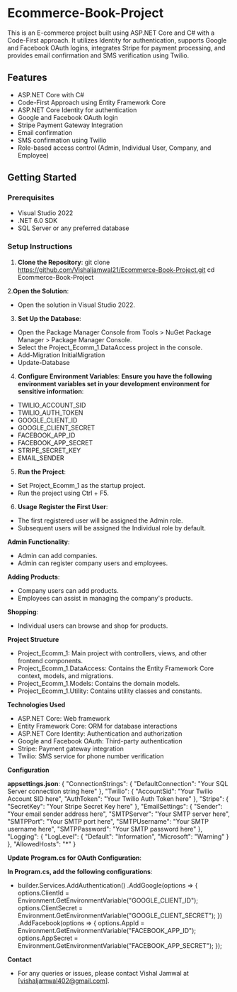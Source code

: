 # Ecommerce-Book-Project

This is an E-commerce project built using ASP.NET Core and C# with a Code-First approach. It utilizes Identity for authentication, supports Google and Facebook OAuth logins, integrates Stripe for payment processing, and provides email confirmation and SMS verification using Twilio.

## Features
- ASP.NET Core with C#
- Code-First Approach using Entity Framework Core
- ASP.NET Core Identity for authentication
- Google and Facebook OAuth login
- Stripe Payment Gateway Integration
- Email confirmation
- SMS confirmation using Twilio
- Role-based access control (Admin, Individual User, Company, and Employee)

## Getting Started

### Prerequisites
- Visual Studio 2022
- .NET 6.0 SDK
- SQL Server or any preferred database

### Setup Instructions

1. **Clone the Repository**:
   git clone https://github.com/Vishaljamwal21/Ecommerce-Book-Project.git
   cd Ecommerce-Book-Project

2.**Open the Solution**:
 -  Open the solution in Visual Studio 2022.

3. **Set Up the Database**:
-  Open the Package Manager Console from Tools > NuGet Package Manager > Package Manager Console.
-  Select the Project_Ecomm_1.DataAccess project in the console.
- Add-Migration InitialMigration
-  Update-Database

4. **Configure Environment Variables**:
**Ensure you have the following environment variables set in your development environment for sensitive information**:

- TWILIO_ACCOUNT_SID
- TWILIO_AUTH_TOKEN
- GOOGLE_CLIENT_ID
- GOOGLE_CLIENT_SECRET
- FACEBOOK_APP_ID
- FACEBOOK_APP_SECRET
- STRIPE_SECRET_KEY
- EMAIL_SENDER

5. **Run the Project**:
- Set Project_Ecomm_1 as the startup project.
- Run the project using Ctrl + F5.

6. **Usage**
**Register the First User**:
-  The first registered user will be assigned the Admin role.
-  Subsequent users will be assigned the Individual role by default.

**Admin Functionality**:
-  Admin can add companies.
-  Admin can register company users and employees.

**Adding Products**:
-  Company users can add products.
-  Employees can assist in managing the company's products.

**Shopping**:
- Individual users can browse and shop for products.

**Project Structure**

- Project_Ecomm_1: Main project with controllers, views, and other frontend components.
- Project_Ecomm_1.DataAccess: Contains the Entity Framework Core context, models, and migrations.
- Project_Ecomm_1.Models: Contains the domain models.
- Project_Ecomm_1.Utility: Contains utility classes and constants.

**Technologies Used**
- ASP.NET Core: Web framework
- Entity Framework Core: ORM for database interactions
- ASP.NET Core Identity: Authentication and authorization
- Google and Facebook OAuth: Third-party authentication
- Stripe: Payment gateway integration
- Twilio: SMS service for phone number verification

**Configuration**

 **appsettings.json**:
 {
  "ConnectionStrings": {
    "DefaultConnection": "Your SQL Server connection string here"
  },
  "Twilio": {
    "AccountSid": "Your Twilio Account SID here",
    "AuthToken": "Your Twilio Auth Token here"
  },
  "Stripe": {
    "SecretKey": "Your Stripe Secret Key here"
  },
  "EmailSettings": {
    "Sender": "Your email sender address here",
    "SMTPServer": "Your SMTP server here",
    "SMTPPort": "Your SMTP port here",
    "SMTPUsername": "Your SMTP username here",
    "SMTPPassword": "Your SMTP password here"
  },
  "Logging": {
    "LogLevel": {
      "Default": "Information",
      "Microsoft": "Warning"
    }
  },
  "AllowedHosts": "*"
}

**Update Program.cs for OAuth Configuration**:

**In Program.cs, add the following configurations**:
- builder.Services.AddAuthentication()
    .AddGoogle(options =>
    {
        options.ClientId = Environment.GetEnvironmentVariable("GOOGLE_CLIENT_ID");
        options.ClientSecret = Environment.GetEnvironmentVariable("GOOGLE_CLIENT_SECRET");
    })
    .AddFacebook(options =>
    {
        options.AppId = Environment.GetEnvironmentVariable("FACEBOOK_APP_ID");
        options.AppSecret = Environment.GetEnvironmentVariable("FACEBOOK_APP_SECRET");
    });

**Contact**
- For any queries or issues, please contact Vishal Jamwal at [vishaljamwal402@gmail.com].